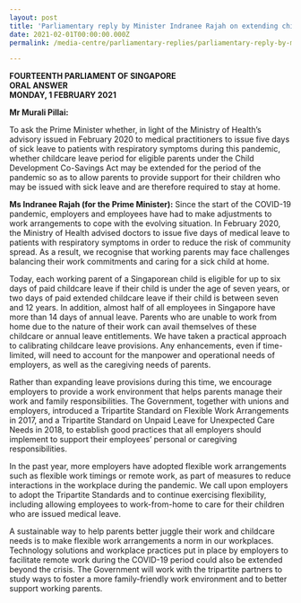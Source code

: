 ```yaml
---
layout: post
title: 'Parliamentary reply by Minister Indranee Rajah on extending childcare leave during the COVID-19 pandemic'
date: 2021-02-01T00:00:00.000Z
permalink: /media-centre/parliamentary-replies/parliamentary-reply-by-minister-indranee-rajah-on-extending-childcare-leave-during-the-COVID-19-pandemic

---
```



**FOURTEENTH PARLIAMENT OF SINGAPORE**  
**ORAL ANSWER**  
**MONDAY, 1 FEBRUARY 2021**  

**Mr Murali Pillai:**

To ask the Prime Minister whether, in light of the Ministry of Health’s advisory issued in February 2020 to medical practitioners to issue five days of sick leave to patients with respiratory symptoms during this pandemic, whether childcare leave period for eligible parents under the Child Development Co-Savings Act may be extended for the period of the pandemic so as to allow parents to provide support for their children who may be issued with sick leave and are therefore required to stay at home.

**Ms Indranee Rajah (for the Prime Minister):**
Since the start of the COVID-19 pandemic, employers and employees have had to make adjustments to work arrangements to cope with the evolving situation. In February 2020, the Ministry of Health advised doctors to issue five days of medical leave to patients with respiratory symptoms in order to reduce the risk of community spread. As a result, we recognise that working parents may face challenges balancing their work commitments and caring for a sick child at home. 

Today, each working parent of a Singaporean child is eligible for up to six days of paid childcare leave if their child is under the age of seven years, or two days of paid extended childcare leave if their child is between seven and 12 years. In addition, almost half of all employees in Singapore have more than 14 days of annual leave. Parents who are unable to work from home due to the nature of their work can avail themselves of these childcare or annual leave entitlements. We have taken a practical approach to calibrating childcare leave provisions. Any enhancements, even if time-limited, will need to account for the manpower and operational needs of employers, as well as the caregiving needs of parents. 

Rather than expanding leave provisions during this time, we encourage employers to provide a work environment that helps parents manage their work and family responsibilities. The Government, together with unions and employers, introduced a Tripartite Standard on Flexible Work Arrangements in 2017, and a Tripartite Standard on Unpaid Leave for Unexpected Care Needs in 2018, to establish good practices that all employers should implement to support their employees’ personal or caregiving responsibilities.

In the past year, more employers have adopted flexible work arrangements such as flexible work timings or remote work, as part of measures to reduce interactions in the workplace during the pandemic. We call upon employers to adopt the Tripartite Standards and to continue exercising flexibility, including allowing employees to work-from-home to care for their children who are issued medical leave. 

A sustainable way to help parents better juggle their work and childcare needs is to make flexible work arrangements a norm in our workplaces. Technology solutions and workplace practices put in place by employers to facilitate remote work during the COVID-19 period could also be extended beyond the crisis. The Government will work with the tripartite partners to study ways to foster a more family-friendly work environment and to better support working parents.

